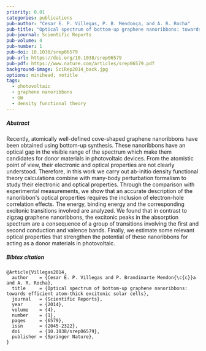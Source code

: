 ```yaml
---
priority: 0.01
categories: publications
pub-author: "Cesar E. P. Villegas, P. B. Mendonça, and A. R. Rocha"
pub-title: "Optical spectrum of bottom-up graphene nanoribbons: towards efficient atom-thick excitonic solar cells"
pub-journal: Scientific Reports
pub-volume: 4
pub-number: 1
pub-doi: 10.1038/srep06579
pub-url: https://doi.org/10.1038/srep06579
pub-pdf: https://www.nature.com/articles/srep06579.pdf
background-image: SciRep2014_back.jpg
options: minihead, notitle
tags:
  - photovoltaic
  - graphene nanoribbons
  - GW
  - density functional theory
---
```


##### Abstract

Recently, atomically well-defined cove-shaped graphene nanoribbons have been obtained using bottom-up synthesis.
These nanoribbons have an optical gap in the visible range of the spectrum which make them candidates for donor materials in photovoltaic devices.
From the atomistic point of view, their electronic and optical properties are not clearly understood.
Therefore, in this work we carry out ab-initio density functional theory calculations combine with many-body perturbation formalism to study their electronic and optical properties.
Through the comparison with experimental measurements, we show that an accurate description of the nanoribbon's optical properties requires the inclusion of electron-hole correlation effects.
The energy, binding energy and the corresponding excitonic transitions involved are analyzed.
We found that in contrast to zigzag graphene nanoribbons, the excitonic peaks in the absorption spectrum are a consequence of a group of transitions involving the first and second conduction and valence bands.
Finally, we estimate some relevant optical properties that strengthen the potential of these nanoribbons for acting as a donor materials in photovoltaic.

##### Bibtex citation

```
@Article{Villegas2014,
  author    = {Cesar E. P. Villegas and P. Brandimarte Mendon{\c{c}}a and A. R. Rocha},
  title     = {Optical spectrum of bottom-up graphene nanoribbons: towards efficient atom-thick excitonic solar cells},
  journal   = {Scientific Reports},
  year      = {2014},
  volume    = {4},
  number    = {1},
  pages     = {6579},
  issn      = {2045-2322},
  doi       = {10.1038/srep06579},
  publisher = {Springer Nature},
}
```
